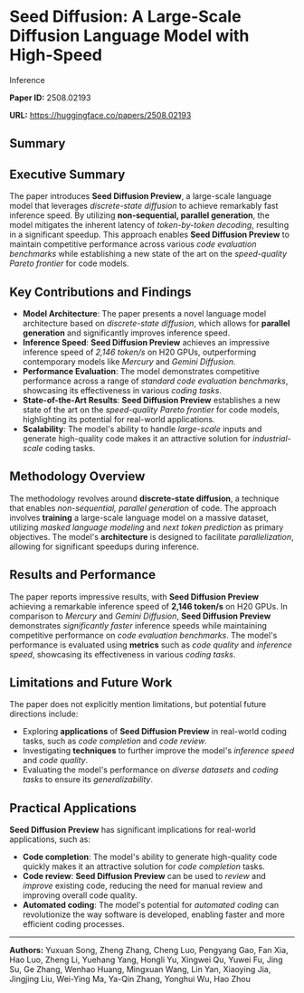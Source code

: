 # Seed Diffusion: A Large-Scale Diffusion Language Model with High-Speed
  Inference

**Paper ID:** 2508.02193

**URL:** https://huggingface.co/papers/2508.02193

## Summary

## Executive Summary
The paper introduces **Seed Diffusion Preview**, a large-scale language model that leverages *discrete-state diffusion* to achieve remarkably fast inference speed. By utilizing **non-sequential, parallel generation**, the model mitigates the inherent latency of *token-by-token decoding*, resulting in a significant speedup. This approach enables **Seed Diffusion Preview** to maintain competitive performance across various *code evaluation benchmarks* while establishing a new state of the art on the *speed-quality Pareto frontier* for code models.

## Key Contributions and Findings
* **Model Architecture**: The paper presents a novel language model architecture based on *discrete-state diffusion*, which allows for **parallel generation** and significantly improves inference speed.
* **Inference Speed**: **Seed Diffusion Preview** achieves an impressive inference speed of *2,146 token/s* on H20 GPUs, outperforming contemporary models like *Mercury* and *Gemini Diffusion*.
* **Performance Evaluation**: The model demonstrates competitive performance across a range of *standard code evaluation benchmarks*, showcasing its effectiveness in various *coding tasks*.
* **State-of-the-Art Results**: **Seed Diffusion Preview** establishes a new state of the art on the *speed-quality Pareto frontier* for code models, highlighting its potential for real-world applications.
* **Scalability**: The model's ability to handle *large-scale* inputs and generate high-quality code makes it an attractive solution for *industrial-scale* coding tasks.

## Methodology Overview
The methodology revolves around **discrete-state diffusion**, a technique that enables *non-sequential, parallel generation* of code. The approach involves **training** a large-scale language model on a massive dataset, utilizing *masked language modeling* and *next token prediction* as primary objectives. The model's **architecture** is designed to facilitate *parallelization*, allowing for significant speedups during inference.

## Results and Performance
The paper reports impressive results, with **Seed Diffusion Preview** achieving a remarkable inference speed of **2,146 token/s** on H20 GPUs. In comparison to *Mercury* and *Gemini Diffusion*, **Seed Diffusion Preview** demonstrates *significantly faster* inference speeds while maintaining competitive performance on *code evaluation benchmarks*. The model's performance is evaluated using **metrics** such as *code quality* and *inference speed*, showcasing its effectiveness in various *coding tasks*.

## Limitations and Future Work
The paper does not explicitly mention limitations, but potential future directions include:
* Exploring **applications** of **Seed Diffusion Preview** in real-world coding tasks, such as *code completion* and *code review*.
* Investigating **techniques** to further improve the model's *inference speed* and *code quality*.
* Evaluating the model's performance on *diverse datasets* and *coding tasks* to ensure its *generalizability*.

## Practical Applications
**Seed Diffusion Preview** has significant implications for real-world applications, such as:
* **Code completion**: The model's ability to generate high-quality code quickly makes it an attractive solution for *code completion* tasks.
* **Code review**: **Seed Diffusion Preview** can be used to *review* and *improve* existing code, reducing the need for manual review and improving overall code quality.
* **Automated coding**: The model's potential for *automated coding* can revolutionize the way software is developed, enabling faster and more efficient coding processes.

---

**Authors:** Yuxuan Song, Zheng Zhang, Cheng Luo, Pengyang Gao, Fan Xia, Hao Luo, Zheng Li, Yuehang Yang, Hongli Yu, Xingwei Qu, Yuwei Fu, Jing Su, Ge Zhang, Wenhao Huang, Mingxuan Wang, Lin Yan, Xiaoying Jia, Jingjing Liu, Wei-Ying Ma, Ya-Qin Zhang, Yonghui Wu, Hao Zhou
